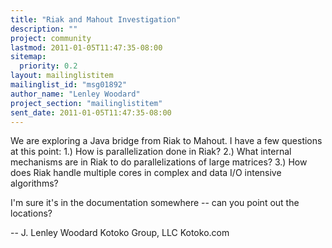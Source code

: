 ```yaml
---
title: "Riak and Mahout Investigation"
description: ""
project: community
lastmod: 2011-01-05T11:47:35-08:00
sitemap:
  priority: 0.2
layout: mailinglistitem
mailinglist_id: "msg01892"
author_name: "Lenley Woodard"
project_section: "mailinglistitem"
sent_date: 2011-01-05T11:47:35-08:00
---
```



We are exploring a Java bridge from Riak to Mahout.
I have a few questions at this point:
1.) How is parallelization done in Riak?
2.) What internal mechanisms are in Riak to do parallelizations of
large matrices?
3.) How does Riak handle multiple cores in complex and data I/O
intensive algorithms?

I'm sure it's in the documentation somewhere -- can you point out the locations?

-- 
J. Lenley Woodard
Kotoko Group, LLC
Kotoko.com

